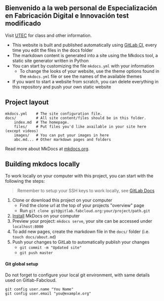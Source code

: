 ## Bienvenido a la web personal de Especialización en Fabricación Digital e Innovación test modificado

Visit [UTEC](https://edu.utec.edu.uy/) for class and other information.

* This website is built and published automatically using [GitLab CI](https://about.gitlab.com/gitlab-ci/), every time you edit the files in the docs folder
* The markdown content is generated into a site using the Mkdocs tool, a static site generator written in Python
* You can start by customizing the file `mkdocs.yml` with your information
  * To change the looks of your website, use the theme options found in the `mkdocs.yml` file or see the names of the available themes
* If you want to start a website from scratch, you can delete everything in this repository and push your own static website

## Project layout

    mkdocs.yml    # The site configuration file.
    docs/         # All site content/files should be in this folder.
        index.md  # The homepage.
        files/    # Put files you'd like available in your site here (except videos)
        images/   # You can put your images in here
        abc.md... # Other markdown pages and folders

Read more about MkDocs at [mkdocs.org](http://www.mkdocs.org).


## Building mkdocs locally

To work locally on your computer with this project, you can start with the following the steps:

> Remember to setup your SSH keys to work locally, see [GitLab Docs](https://docs.gitlab.com/ee/gitlab-basics/create-your-ssh-keys.html)

1. Clone or download this project on your computer
	* Find the clone url at the top of your projects "overview" page
	* Run `git clone git@gitlab.fabcloud.org:your/project/path.git`
1. [Install](http://www.mkdocs.org/#installation) MkDocs on your computer
1. Preview your project: `mkdocs serve`, your site can be accessed under `localhost:8000`
1. To add new pages, create the markdown file in the `docs/` folder (i.e. `touch docs/about.md`)
1. Push your changes to GitLab to automatically publish your changes
	* `git commit -m "Updated site"`
	* `git push master`


#### Git global setup

Do not forget to configure your local git environment, with same details used on Gitlab-Fabcloud.
```
git config user.name "You Name"
git config user.email "you@example.org"
```
